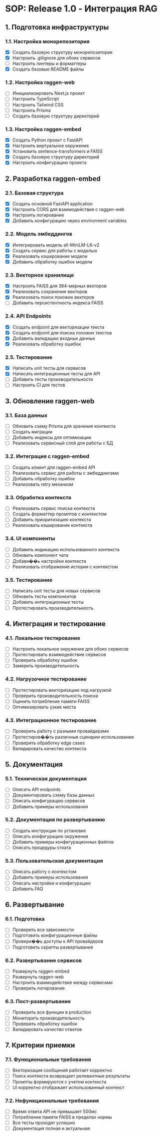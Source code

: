 # SOP: Release 1.0 - Интеграция RAG

## 1. Подготовка инфраструктуры

### 1.1. Настройка монорепозитория
- [x] Создать базовую структуру монорепозитория
- [x] Настроить .gitignore для обоих сервисов
- [ ] Настроить линтеры и форматтеры
- [x] Создать базовые README файлы

### 1.2. Настройка raggen-web
- [ ] Инициализировать Next.js проект
- [ ] Настроить TypeScript
- [ ] Настроить Tailwind CSS
- [ ] Настроить Prisma
- [ ] Создать базовую структуру директорий

### 1.3. Настройка raggen-embed
- [x] Создать Python проект с FastAPI
- [x] Настроить виртуальное окружение
- [x] Установить sentence-transformers и FAISS
- [x] Создать базовую структуру директорий
- [x] Настроить конфигурацию проекта

## 2. Разработка raggen-embed

### 2.1. Базовая структура
- [x] Создать основной FastAPI application
- [x] Настроить CORS для взаимодействия с raggen-web
- [x] Настроить логирование
- [x] Добавить конфигурацию через environment variables

### 2.2. Модель эмбеддингов
- [x] Интегрировать модель all-MiniLM-L6-v2
- [x] Создать сервис для работы с моделью
- [x] Реализовать кэширование модели
- [x] Добавить обработку ошибок модели

### 2.3. Векторное хранилище
- [x] Настроить FAISS для 384-мерных векторов
- [x] Реализовать сохранение векторов
- [x] Реализовать поиск похожих векторов
- [ ] Добавить персистентность индекса FAISS

### 2.4. API Endpoints
- [x] Создать endpoint для векторизации текста
- [x] Создать endpoint для поиска похожих текстов
- [x] Добавить валидацию входных данных
- [x] Реализовать обработку ошибок

### 2.5. Тестирование
- [x] Написать unit тесты для сервисов
- [x] Написать интеграционные тесты для API
- [ ] Добавить тесты производительности
- [ ] Настроить CI для тестов

## 3. Обновление raggen-web

### 3.1. База данных
- [ ] Обновить схему Prisma для хранения контекста
- [ ] Создать миграции
- [ ] Добавить индексы для оптимизации
- [ ] Реализовать сервисный слой для работы с БД

### 3.2. Интеграция с raggen-embed
- [ ] Создать клиент для raggen-embed API
- [ ] Реализовать сервис для работы с эмбеддингами
- [ ] Добавить обработку ошибок
- [ ] Реализовать retry механизм

### 3.3. Обработка контекста
- [ ] Реализовать сервис поиска контекста
- [ ] Создать форматтер промптов с контекстом
- [ ] Добавить приоритизацию контекста
- [ ] Реализовать кэширование контекста

### 3.4. UI компоненты
- [ ] Добавить индикацию использованного контекста
- [ ] Обновить компонент чата
- [ ] Добави��ь настройки контекста
- [ ] Реализовать отображение истории с контекстом

### 3.5. Тестирование
- [ ] Написать unit тесты для новых сервисов
- [ ] Обновить тесты компонентов
- [ ] Добавить интеграционные тесты
- [ ] Протестировать производительность

## 4. Интеграция и тестирование

### 4.1. Локальное тестирование
- [ ] Настроить локальное окружение для обоих сервисов
- [ ] Протестировать взаимодействие сервисов
- [ ] Проверить обработку ошибок
- [ ] Замерить производительность

### 4.2. Нагрузочное тестирование
- [ ] Протестировать векторизацию под нагрузкой
- [ ] Проверить производительность поиска
- [ ] Оценить потребление памяти FAISS
- [ ] Оптимизировать узкие места

### 4.3. Интеграционное тестирование
- [ ] Проверить работу с разными провайдерами
- [ ] Протестиров��ть различные сценарии использования
- [ ] Проверить обработку edge cases
- [ ] Валидировать качество контекста

## 5. Документация

### 5.1. Техническая документация
- [ ] Описать API endpoints
- [ ] Документировать схему базы данных
- [ ] Описать конфигурацию сервисов
- [ ] Добавить примеры использования

### 5.2. Документация по развертыванию
- [ ] Создать инструкции по установке
- [ ] Описать конфигурацию окружения
- [ ] Добавить примеры конфигурационных файлов
- [ ] Описать процедуры отката

### 5.3. Пользовательская документация
- [ ] Описать работу с контекстом
- [ ] Добавить примеры использования
- [ ] Описать настройки и конфигурацию
- [ ] Добавить FAQ

## 6. Развертывание

### 6.1. Подготовка
- [ ] Проверить все зависимости
- [ ] Подготовить конфигурационные файлы
- [ ] Провери��ь доступы к API провайдеров
- [ ] Подготовить скрипты развертывания

### 6.2. Развертывание сервисов
- [ ] Развернуть raggen-embed
- [ ] Развернуть raggen-web
- [ ] Настроить взаимодействие между сервисами
- [ ] Проверить логирование

### 6.3. Пост-развертывание
- [ ] Проверить все функции в production
- [ ] Мониторить производительность
- [ ] Проверить обработку ошибок
- [ ] Валидировать качество ответов

## 7. Критерии приемки

### 7.1. Функциональные требования
- [ ] Векторизация сообщений работает корректно
- [ ] Поиск контекста возвращает релевантные результаты
- [ ] Промпты формируются с учетом контекста
- [ ] UI корректно отображает использованный контекст

### 7.2. Нефункциональные требования
- [ ] Время ответа API не превышает 500мс
- [ ] Потребление памяти FAISS в пределах нормы
- [ ] Все тесты проходят успешно
- [ ] Документация полная и актуальная